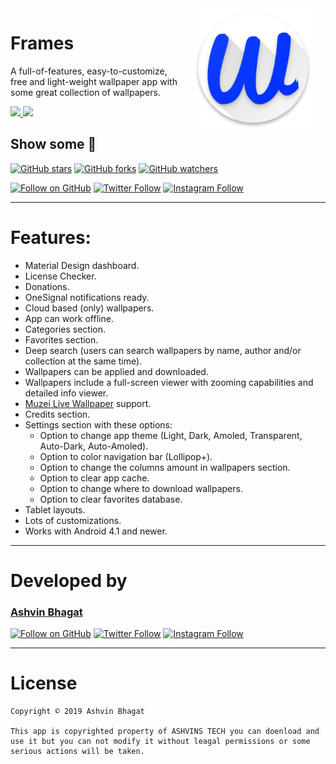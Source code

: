 <img src="https://raw.githubusercontent.com/ashvinstech/Website-Resources/master/web_hi_res_512.png" width="192" align="right" hspace="20" />

Frames
======


A full-of-features, easy-to-customize, free and light-weight wallpaper app with some great collection of wallpapers.

<a target="_blank" href="https://play.google.com/store/apps/details?id=com.ashvinstech.wallfy">
<img src="https://upload.wikimedia.org/wikipedia/commons/thumb/c/cd/Get_it_on_Google_play.svg/1280px-Get_it_on_Google_play.svg.png" width="200"/>
</a>

<a target="_blank" href="https://paypal.me/ashvinstech?locale.x=en_GB">
<img src="https://jahirfiquitiva.com/share/support_my_work.svg?maxAge=432000" width="200"/>
</a>

## Show some  :blue_heart:
[![GitHub stars](https://img.shields.io/github/stars/jahirfiquitiva/Frames.svg?style=social&label=Star)](https://github.com/ashvinstech/Website-Resources)
[![GitHub forks](https://img.shields.io/github/forks/jahirfiquitiva/Frames.svg?style=social&label=Fork)](https://github.com/ashvinstech/Website-Resources/fork)
[![GitHub watchers](https://img.shields.io/github/watchers/jahirfiquitiva/Frames.svg?style=social&label=Watch)](https://github.com/ashvinstech/Website-Resources)

[![Follow on GitHub](https://img.shields.io/github/followers/jahirfiquitiva.svg?style=social&label=Follow)](https://github.com/ashvinstech)
[![Twitter Follow](https://img.shields.io/twitter/follow/jahirfiquitiva.svg?style=social)](https://twitter.com/ashvinstech)
[![Instagram Follow](http://www.stickpng.com/assets/images/58e91a89eb97430e81906502.png)](https://www.instagram.com/wallfy.app/)

---


# Features:
- Material Design dashboard.
- License Checker.
- Donations.
- OneSignal notifications ready.
- Cloud based (only) wallpapers.
- App can work offline.
- Categories section.
- Favorites section.
- Deep search (users can search wallpapers by name, author and/or collection at the same time).
- Wallpapers can be applied and downloaded.
- Wallpapers include a full-screen viewer with zooming capabilities and detailed info viewer.
- [Muzei Live Wallpaper](http://muzei.co/) support.
- Credits section.
- Settings section with these options:
	- Option to change app theme (Light, Dark, Amoled, Transparent, Auto-Dark, Auto-Amoled).
	- Option to color navigation bar (Lollipop+).
	- Option to change the columns amount in wallpapers section.
	- Option to clear app cache.
	- Option to change where to download wallpapers.
	- Option to clear favorites database.
- Tablet layouts.
- Lots of customizations.
- Works with Android 4.1 and newer.


---

# Developed by

### [Ashvin Bhagat](http://ashvinstech.ml/)

[![Follow on GitHub](https://img.shields.io/github/followers/jahirfiquitiva.svg?style=social&label=Follow)](https://github.com/ashvinstech)
[![Twitter Follow](https://img.shields.io/twitter/follow/jahirfiquitiva.svg?style=social)](https://twitter.com/ashvinstech)
[![Instagram Follow](http://www.stickpng.com/assets/images/58e91a89eb97430e81906502.png)](https://www.instagram.com/wallfy.app/)


---

# License

	Copyright © 2019 Ashvin Bhagat

	This app is copyrighted property of ASHVINS TECH you can doenload and use it but you can not modify it without leagal permissions or some serious actions will be taken.

